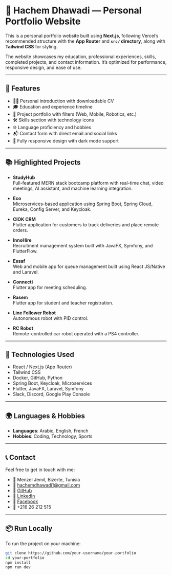 # 🚀 Hachem Dhawadi — Personal Portfolio Website

This is a personal portfolio website built using **Next.js**, following Vercel’s recommended structure with the **App Router** and **`src/` directory**, along with **Tailwind CSS** for styling.

The website showcases my education, professional experiences, skills, completed projects, and contact information. It’s optimized for performance, responsive design, and ease of use.

---

## 🌟 Features

- 🧑‍💼 Personal introduction with downloadable CV
- 🎓 Education and experience timeline
- 🚀 Project portfolio with filters (Web, Mobile, Robotics, etc.)
- 🛠️ Skills section with technology icons
- 🌐 Language proficiency and hobbies
- 📬 Contact form with direct email and social links
- 📱 Fully responsive design with dark mode support

---

## 📚 Highlighted Projects

- **StudyHub**  
  Full-featured MERN stack bootcamp platform with real-time chat, video meetings, AI assistant, and machine learning integration.

- **Eco**  
  Microservices-based application using Spring Boot, Spring Cloud, Eureka, Config Server, and Keycloak.

- **CIOK CRM**  
  Flutter application for customers to track deliveries and place remote orders.

- **InnoHire**  
  Recruitment management system built with JavaFX, Symfony, and FlutterFlow.

- **Essaf**  
  Web and mobile app for queue management built using React JS/Native and Laravel.

- **Connecti**  
  Flutter app for meeting scheduling.

- **Rasem**  
  Flutter app for student and teacher registration.

- **Line Follower Robot**  
  Autonomous robot with PID control.

- **RC Robot**  
  Remote-controlled car robot operated with a PS4 controller.

---

## 🧰 Technologies Used

- React / Next.js (App Router)
- Tailwind CSS
- Docker, GitHub, Python
- Spring Boot, Keycloak, Microservices
- Flutter, JavaFX, Laravel, Symfony
- Slack, Discord, Google Play Console

---

## 🌍 Languages & Hobbies

- **Languages**: Arabic, English, French  
- **Hobbies**: Coding, Technology, Sports

---

## 📞 Contact

Feel free to get in touch with me:

- 📍 Menzel Jemil, Bizerte, Tunisia  
- 📧 hachemdhawadi1@gmail.com  
- 🔗 [GitHub](https://github.com/hachem-dhawadi)  
- 🔗 [LinkedIn](https://www.linkedin.com/in/hachem-dhawadi)  
- 🔗 [Facebook](https://www.facebook.com/hachem.dhawadi)  
- 📱 +216 26 212 515

---

## 📦 Run Locally

To run the project on your machine:

```bash
git clone https://github.com/your-username/your-portfolio
cd your-portfolio
npm install
npm run dev
